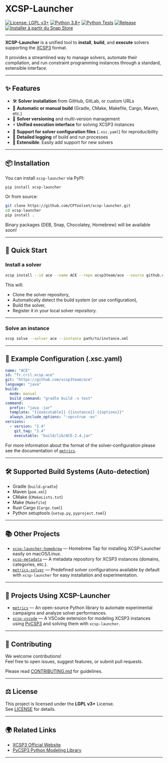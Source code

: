 # XCSP-Launcher

[![License: LGPL v3+](https://img.shields.io/badge/License-LGPL%20v3%2B-blue.svg)](https://www.gnu.org/licenses/lgpl-3.0.html)
[![Python 3.8+](https://img.shields.io/badge/Python-3.8%2B-blue.svg)](https://www.python.org/)
[![Python Tests](https://github.com/CPToolset/XCSP-Launcher/actions/workflows/tests.yml/badge.svg)](https://github.com/CPToolset/XCSP-Launcher/actions/workflows/tests.yml)
[![Release](https://github.com/CPToolset/XCSP-Launcher/actions/workflows/release.yml/badge.svg)](https://github.com/CPToolset/XCSP-Launcher/actions/workflows/release.yml)
[![Installer à partir du Snap Store](https://snapcraft.io/fr/dark/install.svg)](https://snapcraft.io/xcsp-launcher)

---

**XCSP-Launcher** is a unified tool to **install**, **build**, and **execute** solvers supporting the [XCSP3](http://xcsp.org/) format.

It provides a streamlined way to manage solvers, automate their compilation, and run constraint programming instances through a standard, extensible interface.

---

## ✨ Features

- 🛠️ **Solver installation** from GitHub, GitLab, or custom URLs
- 🧱 **Automatic or manual build** (Gradle, CMake, Makefile, Cargo, Maven, etc.)
- 🔖 **Solver versioning** and multi-version management
- ⚡ **Unified execution interface** for solving XCSP3 instances
- 📝 **Support for solver configuration files** (`.xsc.yaml`) for reproducibility
- 📄 **Detailed logging** of build and run processes
- 🧩 **Extensible**: Easily add support for new solvers

---

## 📦 Installation

You can install `xcsp-launcher` via PyPI:

```bash
pip install xcsp-launcher
```

Or from source:

```bash
git clone https://github.com/CPToolset/xcsp-launcher.git
cd xcsp-launcher
pip install .
```

Binary packages (DEB, Snap, Chocolatey, Homebrew) will be available soon!

---

## 🚀 Quick Start

### Install a solver

```bash
xcsp install --id ace --name ACE --repo xcsp3team/ace --source github.com
```

This will:
- Clone the solver repository,
- Automatically detect the build system (or use configuration),
- Build the solver,
- Register it in your local solver repository.

---

### Solve an instance

```bash
xcsp solve --solver ace --instance path/to/instance.xml
```

---

## 🧰 Example Configuration (.xsc.yaml)

```yaml
name: "ACE"
id: "fr.cril.xcsp.ace"
git: "https://github.com/xcsp3team/ace"
language: "java"
build:
  mode: manual
  build_command: "gradle build -x test"
command:
  prefix: "java -jar"
  template: "{{executable}} {{instance}} {{options}}"
  always_include_options: "-npc=true -ev"
versions:
  - version: "2.4"
    git_tag: "2.4"
    executable: "build/lib/ACE-2.4.jar"
```

For more information about the format of the solver-configuration please see the documentation of [`metrics`](https://github.com/crillab/metrics-solvers/blob/main/format.md).  

---

## 🛠 Supported Build Systems (Auto-detection)

- Gradle (`build.gradle`)
- Maven (`pom.xml`)
- CMake (`CMakeLists.txt`)
- Make (`Makefile`)
- Rust Cargo (`Cargo.toml`)
- Python setuptools (`setup.py`, `pyproject.toml`)

---

## 📚 Other Projects

- [`xcsp-launcher-homebrew`](https://github.com/CPToolset/xcsp-launcher-homebrew) — Homebrew Tap for installing XCSP-Launcher easily on macOS/Linux.
- [`xcsp-metadata`](https://github.com/CPToolset/xcsp-metadata) — A metadata repository for XCSP3 instances (domains, categories, etc.).
- [`metrics-solver`](https://github.com/crillab/metrics-solvers) — Predefined solver configurations available by default with `xcsp-launcher` for easy installation and experimentation.

---

## 🚀 Projects Using XCSP-Launcher

- [`metrics`](https://github.com/crillab/metrics) — An open-source Python library to automate experimental campaigns and analyze solver performances.
- [`xcsp-vscode`](https://github.com/CPToolset/xcsp-ide) — A VSCode extension for modeling XCSP3 instances using [PyCSP3](https://pycsp.org) and solving them with `xcsp-launcher`.

---

## 🤝 Contributing

We welcome contributions!  
Feel free to open issues, suggest features, or submit pull requests.

Please read [CONTRIBUTING.md](CONTRIBUTING.md) for guidelines.

---

## ⚖️ License

This project is licensed under the **LGPL v3+** License.  
See [LICENSE](LICENSE) for details.

---

## 🌍 Related Links

- [XCSP3 Official Website](http://xcsp.org/)
- [PyCSP3 Python Modeling Library](http://pycsp.org/)

---